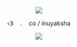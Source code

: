 <p align="center">

<img src="https://files.catbox.moe/h89rt2.png"/>
</p>
  
<p align="center">
‹𝟥    ‎ ‎ ‎ . ‎ ‎ ‎ co   / ‎inuyaksha
</p>

<p align="center">
<img src="https://files.catbox.moe/xyfzd1.png"/>
</p>
